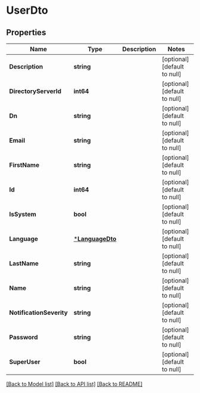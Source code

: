 # UserDto

## Properties
Name | Type | Description | Notes
------------ | ------------- | ------------- | -------------
**Description** | **string** |  | [optional] [default to null]
**DirectoryServerId** | **int64** |  | [optional] [default to null]
**Dn** | **string** |  | [optional] [default to null]
**Email** | **string** |  | [optional] [default to null]
**FirstName** | **string** |  | [optional] [default to null]
**Id** | **int64** |  | [optional] [default to null]
**IsSystem** | **bool** |  | [optional] [default to null]
**Language** | [***LanguageDto**](LanguageDto.md) |  | [optional] [default to null]
**LastName** | **string** |  | [optional] [default to null]
**Name** | **string** |  | [optional] [default to null]
**NotificationSeverity** | **string** |  | [optional] [default to null]
**Password** | **string** |  | [optional] [default to null]
**SuperUser** | **bool** |  | [optional] [default to null]

[[Back to Model list]](../README.md#documentation-for-models) [[Back to API list]](../README.md#documentation-for-api-endpoints) [[Back to README]](../README.md)


